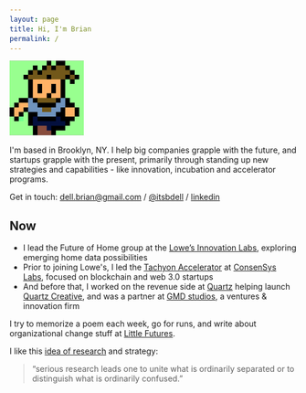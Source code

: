 ```yaml
---
layout: page
title: Hi, I'm Brian
permalink: /
---
```


<img src="/images/8bit_brian.png" alt="8bit Brian" width="130"/>

I'm based in Brooklyn, NY. I help big companies grapple with the future, and startups grapple with the present, primarily through standing up new strategies and capabilities - like innovation, incubation and accelerator programs.

Get in touch: [dell.brian@gmail.com](mailto:dell.brian@gmail.com) / [@itsbdell](https://twitter.com/itsbdell) / [linkedin](https://www.linkedin.com/in/brianjdell/)

## Now

- I lead the Future of Home group at the [Lowe’s Innovation Labs](https://www.lowesinnovationlabs.com/), exploring emerging home data possibilities
- Prior to joining Lowe's, I led the [Tachyon Accelerator](https://labs.consensys.net/tachyon/) at [ConsenSys Labs](https://labs.consensys.net/), focused on blockchain and web 3.0 startups
- And before that, I worked on the revenue side at [Quartz](https://qz.com/) helping launch [Quartz Creative](https://creative.qz.com/), and was a partner at [GMD studios](https://en.wikipedia.org/wiki/GMD_Studios), a ventures & innovation firm

I try to memorize a poem each week, go for runs, and write about organizational change stuff at [Little Futures](https://littlefutures.substack.com/).

I like this [idea of research](https://sterneworks.org/) and strategy:

> “serious research leads one to unite what is ordinarily separated or to distinguish what is ordinarily confused.”
